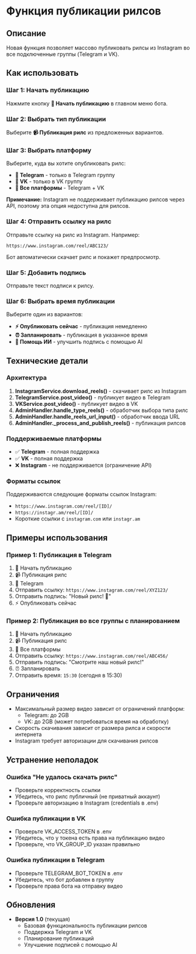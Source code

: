 # Функция публикации рилсов

## Описание

Новая функция позволяет массово публиковать рилсы из Instagram во все подключенные группы (Telegram и VK).

## Как использовать

### Шаг 1: Начать публикацию
Нажмите кнопку **🚀 Начать публикацию** в главном меню бота.

### Шаг 2: Выбрать тип публикации
Выберите **📹 Публикация рилс** из предложенных вариантов.

### Шаг 3: Выбрать платформу
Выберите, куда вы хотите опубликовать рилс:
- **💬 Telegram** - только в Telegram группу
- **🔵 VK** - только в VK группу
- **🔀 Все платформы** - Telegram + VK

**Примечание:** Instagram не поддерживает публикацию рилсов через API, поэтому эта опция недоступна для рилсов.

### Шаг 4: Отправить ссылку на рилс
Отправьте ссылку на рилс из Instagram. Например:
```
https://www.instagram.com/reel/ABC123/
```

Бот автоматически скачает рилс и покажет предпросмотр.

### Шаг 5: Добавить подпись
Отправьте текст подписи к рилсу.

### Шаг 6: Выбрать время публикации
Выберите один из вариантов:
- **⚡ Опубликовать сейчас** - публикация немедленно
- **⏰ Запланировать** - публикация в указанное время
- **🤖 Помощь ИИ** - улучшить подпись с помощью AI

## Технические детали

### Архитектура

1. **InstagramService.download_reels()** - скачивает рилс из Instagram
2. **TelegramService.post_video()** - публикует видео в Telegram
3. **VKService.post_video()** - публикует видео в VK
4. **AdminHandler.handle_type_reels()** - обработчик выбора типа рилс
5. **AdminHandler.handle_reels_url_input()** - обработчик ввода URL
6. **AdminHandler._process_and_publish_reels()** - публикация рилсов

### Поддерживаемые платформы

- ✅ **Telegram** - полная поддержка
- ✅ **VK** - полная поддержка
- ❌ **Instagram** - не поддерживается (ограничение API)

### Форматы ссылок

Поддерживаются следующие форматы ссылок Instagram:
- `https://www.instagram.com/reel/[ID]/`
- `https://instagr.am/reel/[ID]/`
- Короткие ссылки с `instagram.com` или `instagr.am`

## Примеры использования

### Пример 1: Публикация в Telegram
1. 🚀 Начать публикацию
2. 📹 Публикация рилс
3. 💬 Telegram
4. Отправить ссылку: `https://www.instagram.com/reel/XYZ123/`
5. Отправить подпись: "Новый рилс! 🎥"
6. ⚡ Опубликовать сейчас

### Пример 2: Публикация во все группы с планированием
1. 🚀 Начать публикацию
2. 📹 Публикация рилс
3. 🔀 Все платформы
4. Отправить ссылку: `https://www.instagram.com/reel/ABC456/`
5. Отправить подпись: "Смотрите наш новый рилс!"
6. ⏰ Запланировать
7. Отправить время: `15:30` (сегодня в 15:30)

## Ограничения

- Максимальный размер видео зависит от ограничений платформ:
  - Telegram: до 2GB
  - VK: до 2GB (может потребоваться время на обработку)
- Скорость скачивания зависит от размера рилса и скорости интернета
- Instagram требует авторизации для скачивания рилсов

## Устранение неполадок

### Ошибка "Не удалось скачать рилс"
- Проверьте корректность ссылки
- Убедитесь, что рилс публичный (не приватный аккаунт)
- Проверьте авторизацию в Instagram (credentials в .env)

### Ошибка публикации в VK
- Проверьте VK_ACCESS_TOKEN в .env
- Убедитесь, что у токена есть права на публикацию видео
- Проверьте, что VK_GROUP_ID указан правильно

### Ошибка публикации в Telegram
- Проверьте TELEGRAM_BOT_TOKEN в .env
- Убедитесь, что бот добавлен в группу
- Проверьте права бота на отправку видео

## Обновления

- **Версия 1.0** (текущая)
  - Базовая функциональность публикации рилсов
  - Поддержка Telegram и VK
  - Планирование публикаций
  - Улучшение подписей с помощью AI


